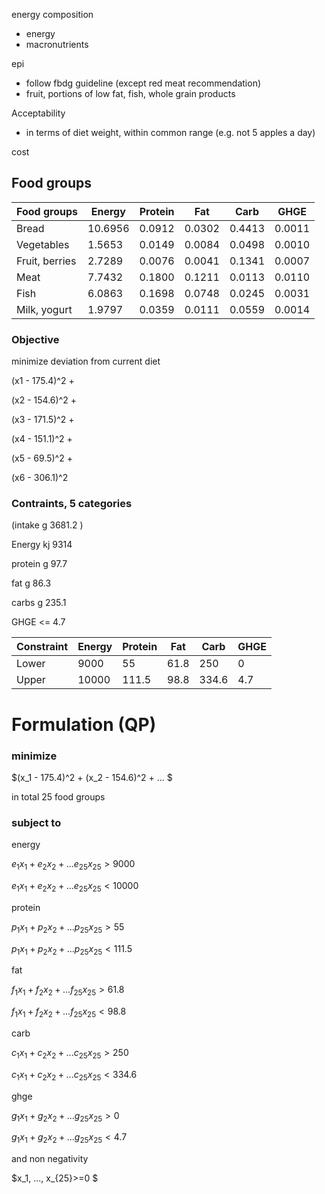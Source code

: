 energy composition

- energy
- macronutrients

epi

- follow fbdg guideline (except red meat recommendation)
- fruit, portions of low fat, fish, whole grain products

Acceptability 

- in terms of diet weight, within common range (e.g. not 5 apples a day)

cost 





## Food groups

| Food groups    | Energy  | Protein | Fat    | Carb   | GHGE   |
| -------------- | ------- | ------- | ------ | ------ | ------ |
| Bread          | 10.6956 | 0.0912  | 0.0302 | 0.4413 | 0.0011 |
| Vegetables     | 1.5653  | 0.0149  | 0.0084 | 0.0498 | 0.0010 |
| Fruit, berries | 2.7289  | 0.0076  | 0.0041 | 0.1341 | 0.0007 |
| Meat           | 7.7432  | 0.1800  | 0.1211 | 0.0113 | 0.0110 |
| Fish           | 6.0863  | 0.1698  | 0.0748 | 0.0245 | 0.0031 |
| Milk, yogurt   | 1.9797  | 0.0359  | 0.0111 | 0.0559 | 0.0014 |





### Objective 

minimize deviation from current diet

(x1 - 175.4)^2 + 

(x2 - 154.6)^2 + 

(x3 - 171.5)^2 + 

(x4 - 151.1)^2 + 

(x5 - 69.5)^2 + 

(x6 - 306.1)^2



### Contraints, 5 categories

(intake g 3681.2 )

Energy kj 9314

protein g 97.7

fat g 86.3

carbs g 235.1

GHGE <= 4.7

| Constraint | Energy | Protein | Fat  | Carb  | GHGE |
| ---------- | ------ | ------- | ---- | ----- | ---- |
| Lower      | 9000   | 55      | 61.8 | 250   | 0    |
| Upper      | 10000  | 111.5   | 98.8 | 334.6 | 4.7  |



# Formulation (QP)

### minimize 

$(x_1 - 175.4)^2 + (x_2 - 154.6)^2 + ...  $

in total 25 food groups

### subject  to 

energy 

$e_1 x_1 + e_2 x_2 + ... e_{25}x_{25} >9000$

$e_1 x_1 + e_2 x_2 + ... e_{25}x_{25} <10000$

protein 

$p_1 x_1 + p_2 x_2 + ... p_{25}x_{25} >55$

$p_1 x_1 + p_2 x_2 + ... p_{25}x_{25} <111.5$

fat

$f_1 x_1 + f_2 x_2 + ... f_{25}x_{25} >61.8$

$f_1 x_1 + f_2 x_2 + ... f_{25}x_{25} <98.8$

carb

$c_1 x_1 + c_2 x_2 + ... c_{25}x_{25} >250$

$c_1 x_1 + c_2 x_2 + ... c_{25}x_{25} <334.6$

ghge

$g_1 x_1 + g_2 x_2 + ... g_{25}x_{25} >0$

$g_1 x_1 + g_2 x_2 + ... g_{25}x_{25} <4.7$

and non negativity 

$x_1, ...,  x_{25}>=0 $







